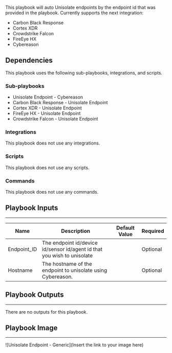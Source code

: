 This playbook will auto Unisolate endpoints by the endpoint id that was provided in the playbook.
Currently supports the next integration:
- Carbon Black Response
- Cortex XDR
- Crowdstrike Falcon
- FireEye HX 
- Cybereason


## Dependencies
This playbook uses the following sub-playbooks, integrations, and scripts.

### Sub-playbooks
* Unisolate Endpoint - Cybereason
* Carbon Black Response - Unisolate Endpoint
* Cortex XDR - Unisolate Endpoint
* FireEye HX - Unisolate Endpoint
* Crowdstrike Falcon - Unisolate Endpoint

### Integrations
This playbook does not use any integrations.

### Scripts
This playbook does not use any scripts.

### Commands
This playbook does not use any commands.

## Playbook Inputs
---

| **Name** | **Description** | **Default Value** | **Required** |
| --- | --- | --- | --- |
| Endpoint_ID | The endpoint id/device id/sensor id/agent id that you wish to unisolate |  | Optional |
| Hostname | The hostname of the endpoint to unisolate using Cybereason. |  | Optional |

## Playbook Outputs
---
There are no outputs for this playbook.

## Playbook Image
---
![Unisolate Endpoint - Generic](Insert the link to your image here)